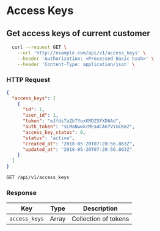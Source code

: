 

# Access Keys

## Get access keys of current customer
```sh
  curl --request GET \
    --url 'http://example.com/api/v1/access_keys' \
    --header 'Authorization: <Processed Basic hash>' \
    --header 'Content-Type: application/json' \
```


### HTTP Request

```json
{
  "access_keys": [
    {
      "id": 1,
      "user_id": 1,
      "token": "eJfds7aZbTYoxKMDZSFXD6Ad",
      "auth_token": "sLMaNwwkrMEa4CA6YVYGCKm2",
      "access_key_status": 0,
      "status": "active",
      "created_at": "2018-05-20T07:20:56.863Z",
      "updated_at": "2018-05-20T07:20:56.863Z"
    }
  ]
}
```

`GET /api/v1/access_keys`

### Response

Key | Type    | Description
--------- | ------- | -----------
`access_keys`       | Array  | Collection of tokens
